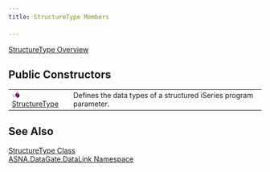 ```yaml
---
title: StructureType Members

---
```


[StructureType Overview](structure-type-class.html) 
## Public Constructors


|      |      |
| ---- | ---- |
| <img alt="public property" src="images/public-method.gif" x-maintain-ratio="TRUE" /> [ StructureType](structure-type-constructors-main.html) | Defines the data types of a structured iSeries program parameter. |



## See Also


[StructureType Class](structure-type-class.html)
      <br />
[ASNA.DataGate.DataLink Namespace](datagate-data-link-namespace.html) 


